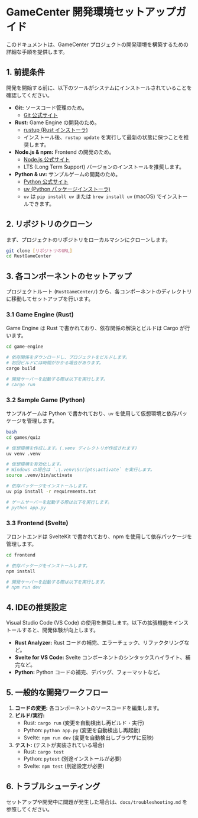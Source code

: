# GameCenter 開発環境セットアップガイド

このドキュメントは、GameCenter プロジェクトの開発環境を構築するための詳細な手順を提供します。

## 1. 前提条件

開発を開始する前に、以下のツールがシステムにインストールされていることを確認してください。

- **Git:** ソースコード管理のため。
  - [Git 公式サイト](https://git-scm.com/)
- **Rust:** Game Engine の開発のため。
  - [rustup (Rust インストーラ)](https://rustup.rs/)
  - インストール後、`rustup update` を実行して最新の状態に保つことを推奨します。
- **Node.js & npm:** Frontend の開発のため。
  - [Node.js 公式サイト](https://nodejs.org/)
  - LTS (Long Term Support) バージョンのインストールを推奨します。
- **Python & uv:** サンプルゲームの開発のため。
  - [Python 公式サイト](https://www.python.org/)
  - [uv (Python パッケージインストーラ)](https://github.com/astral-sh/uv)
  - `uv` は `pip install uv` または `brew install uv` (macOS) でインストールできます。

## 2. リポジトリのクローン

まず、プロジェクトのリポジトリをローカルマシンにクローンします。

```bash
git clone [リポジトリのURL]
cd RustGameCenter
```

## 3. 各コンポーネントのセットアップ

プロジェクトルート (`RustGameCenter/`) から、各コンポーネントのディレクトリに移動してセットアップを行います。

### 3.1 Game Engine (Rust)

Game Engine は Rust で書かれており、依存関係の解決とビルドは Cargo が行います。

```bash
cd game-engine

# 依存関係をダウンロードし、プロジェクトをビルドします。
# 初回ビルドには時間がかかる場合があります。
cargo build

# 開発サーバーを起動する際は以下を実行します。
# cargo run
```

### 3.2 Sample Game (Python)

サンプルゲームは Python で書かれており、`uv` を使用して仮想環境と依存パッケージを管理します。

```bash
bash
cd games/quiz

# 仮想環境を作成します。(.venv ディレクトリが作成されます)
uv venv .venv

# 仮想環境を有効化します。
# Windows の場合は `.\.venv\Scripts\activate` を実行します。
source .venv/bin/activate

# 依存パッケージをインストールします。
uv pip install -r requirements.txt

# ゲームサーバーを起動する際は以下を実行します。
# python app.py
```

### 3.3 Frontend (Svelte)

フロントエンドは SvelteKit で書かれており、npm を使用して依存パッケージを管理します。

```bash
cd frontend

# 依存パッケージをインストールします。
npm install

# 開発サーバーを起動する際は以下を実行します。
# npm run dev
```

## 4. IDEの推奨設定

Visual Studio Code (VS Code) の使用を推奨します。以下の拡張機能をインストールすると、開発体験が向上します。

- **Rust Analyzer:** Rust コードの補完、エラーチェック、リファクタリングなど。
- **Svelte for VS Code:** Svelte コンポーネントのシンタックスハイライト、補完など。
- **Python:** Python コードの補完、デバッグ、フォーマットなど。

## 5. 一般的な開発ワークフロー

1.  **コードの変更:** 各コンポーネントのソースコードを編集します。
2.  **ビルド/実行:**
    -   Rust: `cargo run` (変更を自動検出し再ビルド・実行)
    -   Python: `python app.py` (変更を自動検出し再起動)
    -   Svelte: `npm run dev` (変更を自動検出しブラウザに反映)
3.  **テスト:** (テストが実装されている場合)
    -   Rust: `cargo test`
    -   Python: `pytest` (別途インストールが必要)
    -   Svelte: `npm test` (別途設定が必要)

## 6. トラブルシューティング

セットアップや開発中に問題が発生した場合は、`docs/troubleshooting.md` を参照してください。

